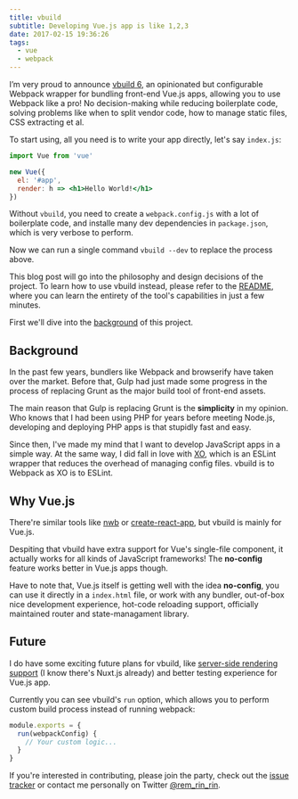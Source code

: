 ```yaml
---
title: vbuild
subtitle: Developing Vue.js app is like 1,2,3
date: 2017-02-15 19:36:26
tags:
  - vue
  - webpack
---
```

I’m very proud to announce [vbuild 6](https://github.com/egoist/vbuild), an opinionated but configurable Webpack wrapper for bundling front-end Vue.js apps, allowing you to use Webpack like a pro! No decision-making while reducing boilerplate code, solving problems like when to split vendor code, how to manage static files, CSS extracting et al.

To start using, all you need is to write your app directly, let's say `index.js`:

```jsx
import Vue from 'vue'

new Vue({
  el: '#app',
  render: h => <h1>Hello World!</h1>
})
```

Without `vbuild`, you need to create a `webpack.config.js` with a lot of boilerplate code, and installe many dev dependencies in `package.json`, which is very verbose to perform.

Now we can run a single command `vbuild --dev` to replace the process above.

This blog post will go into the philosophy and design decisions of the project. To learn how to use vbuild instead, please refer to the [README](https://github.com/egoist/vbuild#readme), where you can learn the entirety of the tool's capabilities in just a few minutes.

First we'll dive into the [background](#background) of this project.

## Background

In the past few years, bundlers like Webpack and browserify have taken over the market. Before that, Gulp had just made some progress in the process of replacing Grunt as the major build tool of front-end assets.

The main reason that Gulp is replacing Grunt is the **simplicity** in my opinion. Who knows that I had been using PHP for years before meeting Node.js, developing and deploying PHP apps is that stupidly fast and easy.

Since then, I've made my mind that I want to develop JavaScript apps in a simple way. At the same way, I did fall in love with [XO](https://github.com/sindresorhus/xo), which is an ESLint wrapper that reduces the overhead of managing config files. vbuild is to Webpack as XO is to ESLint.

## Why Vue.js

There're similar tools like [nwb](https://github.com/insin/nwb) or [create-react-app](https://github.com/facebookincubator/create-react-app), but vbuild is mainly for Vue.js.

Despiting that vbuild have extra support for Vue's single-file component, it actually works for all kinds of JavaScript frameworks! The **no-config** feature works better in Vue.js apps though.

Have to note that, Vue.js itself is getting well with the idea **no-config**, you can use it directly in a `index.html` file, or work with any bundler, out-of-box nice development experience, hot-code reloading support, officially maintained router and state-managament library.

## Future

I do have some exciting future plans for vbuild, like [server-side rendering support](https://github.com/egoist/vbuild/issues/112) (I know there's Nuxt.js already) and better testing experience for Vue.js app.

Currently you can see vbuild's `run` option, which allows you to perform custom build process instead of running webpack:

```js
module.exports = {
  run(webpackConfig) {
    // Your custom logic...
  }
}
```

If you're interested in contributing, please join the party, check out the [issue tracker](https://github.com/egoist/vbuild/issues) or contact me personally on Twitter [@rem_rin_rin](https://twitter.com/rem_rin_rin).
